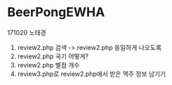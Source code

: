 # BeerPongEWHA
171020 노태경

1. review2.php 검색 -> review2.php 동일하게 나오도록
2. review2.php 국기 어떻게?
3. review2.php 별점 개수
4. review3.php로 review2.php에서 받은 맥주 정보 남기기
